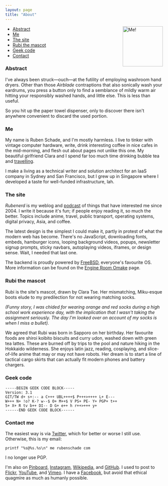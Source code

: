 ```yaml
---
layout: page
title: "About"
---
```

<img src="https://rubenerd.com/files/2017/me.jpg" alt="Me!" style="float:right; margin:0 0 1em 2em; height:128px; width:128px;" />

* [Abstract](#abstract)
* [Me](#me)
* [The site](#site)
* [Rubi the mascot](#mascot)
* [Geek code](#geekcode)
* [Contact](#contact)

### Abstract

I've always been struck—ouch—at the futility of employing washroom hand dryers. Other than those *Airblade* contraptions that also sonically wash your eardrums, you press a button only to find a semblance of mildly warm air hitting your responsibly washed hands, and little else. This is less than useful.

So you hit up the paper towel dispenser, only to discover there isn't anywhere convenient to discard the used portion.


<h3 id="about-me">Me</h3>

My name is Ruben Schade, and I'm mostly harmless. I live to tinker with vintage computer hardware, write, drink interesting coffee in nice cafes in the mid-morning, and flesh out about pages not unlike this one. My beautiful girlfriend Clara and I spend far too much time drinking bubble tea and [travelling].

I make a living as a technical writer and solution architect for an IaaS company in Sydney and San Francisco, but I grew up in Singapore where I developed a taste for well-funded infrastructure, lah.

[Clara]: http://kiri.sasara.moe/
[podcast]: https://rubenerd.com/show/
[travelling]: https://instagram.com/RubenSchade


<h3 id="site">The site</h3>

*Rubenerd* is my weblog and [podcast] of things that have interested me since 2004. I write it because it's fun; if people enjoy reading it, so much the better. Topics include anime, travel, public transport, operating systems, digital privacy, Asia, and coffee.

The latest design is the simplest I could make it, partly in protest of what the modern web has become. There's no JavaScript, downloading fonts, embeds, hamburger icons, looping background videos, popups, newsletter signup prompts, sticky navbars, autoplaying videos, iframes, or design sense. Wait, I needed that last one.

The backend is proudly powered by [FreeBSD], everyone's favourite OS. More information can be found on the [Engine Room Omake] page.

[Engine Room Omake]: https://rubenerd.com/omake/engine-room/
[has become]: https://rubenerd.com/modernwebbloat-js/ "Blog post on ModernWebBloat.js"
[FreeBSD]: https://www.freebsd.org/


<h3 id="mascot">Rubi the mascot</h3>

Rubi is the site's mascot, drawn by Clara Tse. Her mismatching, Miku-esque boots elude to my predilection for not wearing matching socks.

*(Funny story, I was chided for wearing orange and red socks during a high school work experience day, with the implication that I wasn't taking the assignment seriously. The day I'm looked over on account of my socks is when I miss a bullet).*

We agreed that Rubi was born in Sapporo on her birthday. Her favourite foods are shiroi koibito biscuits and curry udon, washed down with green tea lattes. These are burned off by trips to the pool and nature hiking in the Hokkaido wilderness. She enjoys latin jazz, reading, cosplaying, and slice-of-life anime that may or may not have robots. Her dream is to start a line of tactical cargo skirts that can actually fit modern phones and battery chargers.


<h3 id="geek-code">Geek code</h3>

    -----BEGIN GEEK CODE BLOCK-----
    Version: 3.1
    GIT/TW d+ s+:-- a C+++ UBL++++$ P+++>++++ L+ E--- 
    W+++ N+ !o? K-? w--$ O+ M++$ V PS+ PE- Y+ PGP+ t++ 
    5+ X+ R tv b++ DI-- D G+ e++ h r++>+++ y+
    ------END GEEK CODE BLOCK------ 


<h3 id="contact">Contact me</h3>

The easiest way is via [Twitter], which for better or worse I still use. Otherwise, this is my email:

    printf "%s@%s.%s\n" me rubenschade com

I no longer use PGP.

I'm also on [Pinboard], [Instagram], [Wikipedia], and [GitHub]. I used to post to [Flickr], [YouTube], and [Vimeo]. I have a [Facebook], but avoid that ethical quagmire as much as humanly possible.


[Twitter]: https://twitter.com/rubenerd
[PGP public key]: https://pgp.mit.edu/pks/lookup?op=vindex&search=0x9CFC8AEBBD528543
[Pinboard]: https://pinboard.in/u:Rubenerd
[GitHub]: https://github.com/rubenerd
[GitHub Gists]: https://gist.github.com/rubenerd
[Flickr]: https://flickr.com/photos/rubenerd
[Instagram]: https://instagram.com/RubenSchade
[Wikipedia]: https://en.wikipedia.org/wiki/User:RubenSchade
[Facebook]: https://facebook.com/ruben.schade
[YouTube]: https://www.youtube.com/user/rubenerd
[Vimeo]: https://vimeo.com/rubenerd

